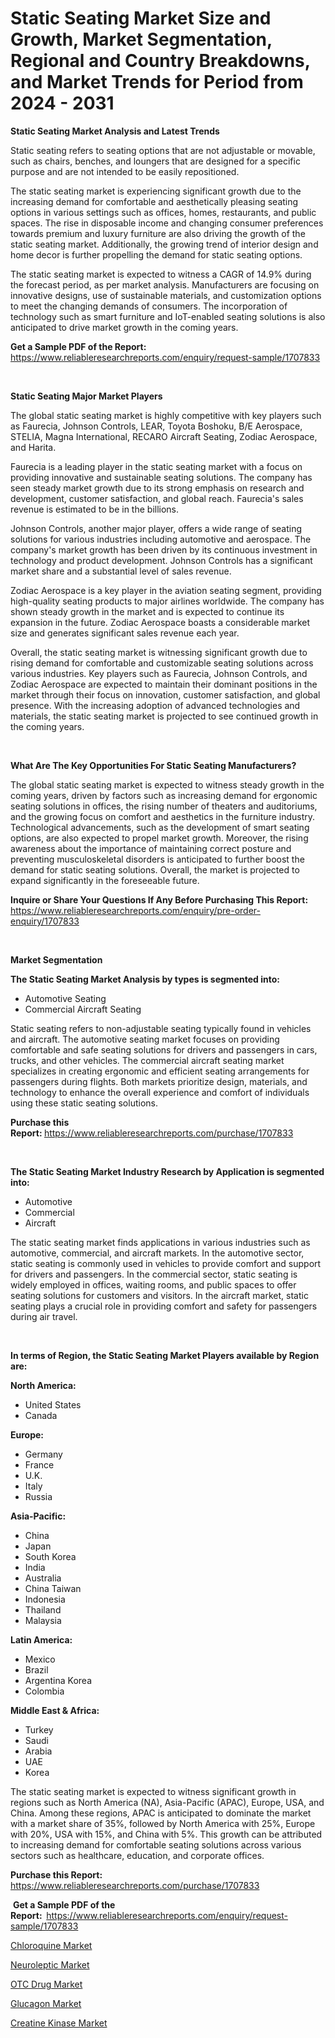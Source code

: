 <p><h1>Static Seating Market Size and Growth, Market Segmentation, Regional and Country Breakdowns, and Market Trends for Period from 2024 -  2031</h1></p><p><strong>Static Seating Market Analysis and Latest Trends</strong></p>
<p><p>Static seating refers to seating options that are not adjustable or movable, such as chairs, benches, and loungers that are designed for a specific purpose and are not intended to be easily repositioned.</p><p>The static seating market is experiencing significant growth due to the increasing demand for comfortable and aesthetically pleasing seating options in various settings such as offices, homes, restaurants, and public spaces. The rise in disposable income and changing consumer preferences towards premium and luxury furniture are also driving the growth of the static seating market. Additionally, the growing trend of interior design and home decor is further propelling the demand for static seating options.</p><p>The static seating market is expected to witness a CAGR of 14.9% during the forecast period, as per market analysis. Manufacturers are focusing on innovative designs, use of sustainable materials, and customization options to meet the changing demands of consumers. The incorporation of technology such as smart furniture and IoT-enabled seating solutions is also anticipated to drive market growth in the coming years.</p></p>
<p><strong>Get a Sample PDF of the Report:&nbsp;</strong> <a href="https://www.reliableresearchreports.com/enquiry/request-sample/1707833">https://www.reliableresearchreports.com/enquiry/request-sample/1707833</a></p>
<p>&nbsp;</p>
<p><strong>Static Seating Major Market Players</strong></p>
<p><p>The global static seating market is highly competitive with key players such as Faurecia, Johnson Controls, LEAR, Toyota Boshoku, B/E Aerospace, STELIA, Magna International, RECARO Aircraft Seating, Zodiac Aerospace, and Harita.</p><p>Faurecia is a leading player in the static seating market with a focus on providing innovative and sustainable seating solutions. The company has seen steady market growth due to its strong emphasis on research and development, customer satisfaction, and global reach. Faurecia's sales revenue is estimated to be in the billions.</p><p>Johnson Controls, another major player, offers a wide range of seating solutions for various industries including automotive and aerospace. The company's market growth has been driven by its continuous investment in technology and product development. Johnson Controls has a significant market share and a substantial level of sales revenue.</p><p>Zodiac Aerospace is a key player in the aviation seating segment, providing high-quality seating products to major airlines worldwide. The company has shown steady growth in the market and is expected to continue its expansion in the future. Zodiac Aerospace boasts a considerable market size and generates significant sales revenue each year.</p><p>Overall, the static seating market is witnessing significant growth due to rising demand for comfortable and customizable seating solutions across various industries. Key players such as Faurecia, Johnson Controls, and Zodiac Aerospace are expected to maintain their dominant positions in the market through their focus on innovation, customer satisfaction, and global presence. With the increasing adoption of advanced technologies and materials, the static seating market is projected to see continued growth in the coming years.</p></p>
<p>&nbsp;</p>
<p><strong>What Are The Key Opportunities For Static Seating Manufacturers?</strong></p>
<p><p>The global static seating market is expected to witness steady growth in the coming years, driven by factors such as increasing demand for ergonomic seating solutions in offices, the rising number of theaters and auditoriums, and the growing focus on comfort and aesthetics in the furniture industry. Technological advancements, such as the development of smart seating options, are also expected to propel market growth. Moreover, the rising awareness about the importance of maintaining correct posture and preventing musculoskeletal disorders is anticipated to further boost the demand for static seating solutions. Overall, the market is projected to expand significantly in the foreseeable future.</p></p>
<p><strong>Inquire or Share Your Questions If Any Before Purchasing This Report:</strong> <a href="https://www.reliableresearchreports.com/enquiry/pre-order-enquiry/1707833">https://www.reliableresearchreports.com/enquiry/pre-order-enquiry/1707833</a></p>
<p>&nbsp;</p>
<p><strong>Market Segmentation</strong></p>
<p><strong>The Static Seating Market Analysis by types is segmented into:</strong></p>
<p><ul><li>Automotive Seating</li><li>Commercial Aircraft Seating</li></ul></p>
<p><p>Static seating refers to non-adjustable seating typically found in vehicles and aircraft. The automotive seating market focuses on providing comfortable and safe seating solutions for drivers and passengers in cars, trucks, and other vehicles. The commercial aircraft seating market specializes in creating ergonomic and efficient seating arrangements for passengers during flights. Both markets prioritize design, materials, and technology to enhance the overall experience and comfort of individuals using these static seating solutions.</p></p>
<p><strong>Purchase this Report:&nbsp;</strong><a href="https://www.reliableresearchreports.com/purchase/1707833">https://www.reliableresearchreports.com/purchase/1707833</a></p>
<p>&nbsp;</p>
<p><strong>The Static Seating Market Industry Research by Application is segmented into:</strong></p>
<p><ul><li>Automotive</li><li>Commercial</li><li>Aircraft</li></ul></p>
<p><p>The static seating market finds applications in various industries such as automotive, commercial, and aircraft markets. In the automotive sector, static seating is commonly used in vehicles to provide comfort and support for drivers and passengers. In the commercial sector, static seating is widely employed in offices, waiting rooms, and public spaces to offer seating solutions for customers and visitors. In the aircraft market, static seating plays a crucial role in providing comfort and safety for passengers during air travel.</p></p>
<p>&nbsp;</p>
<p><strong>In terms of Region, the Static Seating Market Players available by Region are:</strong></p>
<p>
    <p> <strong> North America: </strong>
        <ul>
            <li>United States</li>
            <li>Canada</li>
        </ul>
        </p> 
    <p> <strong> Europe: </strong>
        <ul>
            <li>Germany</li>
            <li>France</li>
            <li>U.K.</li>
            <li>Italy</li>
            <li>Russia</li>
        </ul>
        </p> 
    <p> <strong> Asia-Pacific: </strong>
        <ul>
            <li>China</li>
            <li>Japan</li>
            <li>South Korea</li>
            <li>India</li>
            <li>Australia</li>
            <li>China Taiwan</li>
            <li>Indonesia</li>
            <li>Thailand</li>
            <li>Malaysia</li>
        </ul>
        </p> 
    <p> <strong> Latin America: </strong>
        <ul>
            <li>Mexico</li>
            <li>Brazil</li>
            <li>Argentina Korea</li>
            <li>Colombia</li>
        </ul>
        </p> 
    <p> <strong> Middle East & Africa: </strong>
        <ul>
            <li>Turkey</li>
            <li>Saudi</li>
            <li>Arabia</li>
            <li>UAE</li>
            <li>Korea</li>
        </ul>
    </p>
    </p>
<p><p>The static seating market is expected to witness significant growth in regions such as North America (NA), Asia-Pacific (APAC), Europe, USA, and China. Among these regions, APAC is anticipated to dominate the market with a market share of 35%, followed by North America with 25%, Europe with 20%, USA with 15%, and China with 5%. This growth can be attributed to increasing demand for comfortable seating solutions across various sectors such as healthcare, education, and corporate offices.</p></p>
<p><strong>Purchase this Report: </strong><a href="https://www.reliableresearchreports.com/purchase/1707833">https://www.reliableresearchreports.com/purchase/1707833</a></p>
<p>&nbsp;<strong>Get a Sample PDF of the Report:&nbsp;&nbsp;</strong><a href="https://www.reliableresearchreports.com/enquiry/request-sample/1707833">https://www.reliableresearchreports.com/enquiry/request-sample/1707833</a></p>
<p><strong></strong></p>
<p><p><a href="https://medium.com/@shanieprice69879/chloroquine-market-size-and-market-trends-complete-industry-overview-2024-to-2031-6e26bdcafd5b">Chloroquine Market</a></p><p><a href="https://medium.com/@dorothybrooks53/neuroleptic-market-insights-into-market-cagr-market-trends-and-growth-strategies-82dabd20d8d1">Neuroleptic Market</a></p><p><a href="https://medium.com/@dorothybrooks53/otc-drug-market-analysis-and-sze-forecasted-for-period-from-2024-to-2031-edd4ef94371e">OTC Drug Market</a></p><p><a href="https://medium.com/@ameliahaleyi77567/glucagon-market-comprehensive-assessment-by-type-application-and-geography-2be59d1b7e35">Glucagon Market</a></p><p><a href="https://medium.com/@shanieprice69879/analyzing-creatine-kinase-market-global-industry-perspective-and-forecast-2024-to-2031-3dca65ddc894">Creatine Kinase Market</a></p></p>